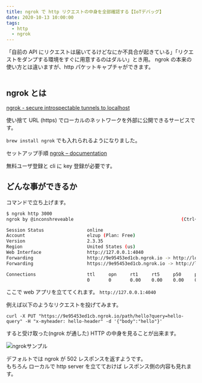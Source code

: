 ```yaml
---
title: ngrok で http リクエストの中身を全部確認する【IoTデバッグ】
date: 2020-10-13 10:00:00
tags:
  - http
  - ngrok
---
```


「自前の API にリクエストは届いてるけどなにか不具合が起きている」「リクエストをダンプする環境をすぐに用意するのはダルい」とき用。
ngrok の本来の使い方とは違いますが、http パケットキャプチャができます。

```toc

```

## ngrok とは

[ngrok \- secure introspectable tunnels to localhost](https://ngrok.com/)

使い捨て URL (https) でローカルのネットワークを外部に公開できるサービスです。

`brew install ngrok` でも入れられるようになりました。

セットアップ手順 [ngrok – documentation](https://ngrok.com/docs)

無料ユーザ登録と cli に key 登録が必要です。

## どんな事ができるか

コマンドで立ち上げます。

```sh
$ ngrok http 3000
ngrok by @inconshreveable                                        (Ctrl+C to quit)

Session Status                online
Account                       elzup (Plan: Free)
Version                       2.3.35
Region                        United States (us)
Web Interface                 http://127.0.0.1:4040
Forwarding                    http://9e95453ed1cb.ngrok.io -> http://localhost:3000
Forwarding                    https://9e95453ed1cb.ngrok.io -> http://localhost:3000

Connections                   ttl     opn     rt1     rt5     p50     p90
                              0       0       0.00    0.00    0.00    0.00
```

ここで web アプリを立ててくれます。 `http://127.0.0.1:4040`

例えば以下のようなリクエストを投げてみます。

```curl
curl -X PUT "https://9e95453ed1cb.ngrok.io/path/hello?query=hello-query" -H "x-myheader: hello-header" -d '{"body":"hello"}'
```

すると受け取った(ngrok が通した) HTTP の中身を見ることが出来ます。

![ngrokサンプル](https://elzup-image-storage.s3.amazonaws.com/blog/ngrok-sample.png)

デフォルトでは ngrok が 502 レスポンスを返すようです。  
もちろん ローカルで http server を立てておけば レスポンス側の内容も見れます。
